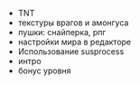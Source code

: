 * TNT
* текстуры врагов и амонгуса
* пушки: снайперка, рпг
* настройки мира в редакторе
* Использование susprocess
* интро
* бонус уровня
